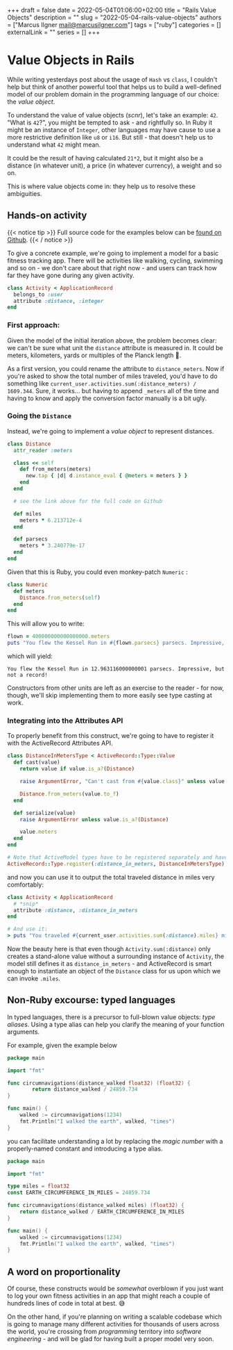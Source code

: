 +++ 
draft = false
date = 2022-05-04T01:06:00+02:00
title = "Rails Value Objects"
description = ""
slug = "2022-05-04-rails-value-objects"
authors = ["Marcus Ilgner <mail@marcusilgner.com>"]
tags = ["ruby"]
categories = []
externalLink = ""
series = []
+++
# Value Objects in Rails

While writing yesterdays post about the usage of `Hash` vs `class`, I couldn't
help but think of another powerful tool that helps us to build a well-defined
model of our problem domain in the programming language of our choice: the
*value object*.

To understand the value of value objects (*scnr*), let's take an example:
`42`. "What is `42`?", you might be tempted to ask - and rightfully so.
In Ruby it might be an instance of `Integer`, other languages may have cause
to use a more restrictive definition like `u8` or `i16`. But still - that
doesn't help us to understand what `42` might mean.

It could be the result of having calculated `21*2`, but it might also be a
distance (in whatever unit), a price (in whatever currency), a weight and so
on.

This is where value objects come in: they help us to resolve these ambiguities.

## Hands-on activity

{{< notice tip >}}
Full source code for the examples below can be [found on Github](https://github.com/milgner/blog-examples-activities).
{{< / notice >}}

To give a concrete example, we're going to implement a model for a basic fitness tracking app. There will be activities like walking, cycling, swimming and so on - we don't care about that right now - and users can track how far they have gone during any given activity.

```ruby
class Activity < ApplicationRecord
  belongs_to :user
  attribute :distance, :integer
end
```

### First approach:

Given the model of the initial iteration above, the problem becomes clear: we can't be sure what unit the `distance` attribute is measured in. It could be meters, kilometers, yards or multiples of the Planck length 🤪.

As a first version, you could rename the attribute to `distance_meters`. Now if you're asked to show the total number of miles traveled, you'd have to do something like `current_user.activities.sum(:distance_meters) / 1609.344`. Sure, it works... but having to append `_meters` all of the time and having to know and apply the conversion factor manually is a bit ugly.

### Going the `Distance`

Instead, we're going to implement a *value object* to represent distances.

```ruby
class Distance
  attr_reader :meters

  class << self
    def from_meters(meters)
      new.tap { |d| d.instance_eval { @meters = meters } }
    end
  end

  # see the link above for the full code on Github

  def miles
    meters * 6.213712e-4
  end

  def parsecs
    meters * 3.240779e-17
  end
end
```

Given that this is Ruby, you could even monkey-patch `Numeric` :

```ruby
class Numeric
  def meters
    Distance.from_meters(self)
  end
end
```

This will allow you to write:

```ruby
flown = 400000000000000000.meters
puts "You flew the Kessel Run in #{flown.parsecs} parsecs. Impressive, but not a record!"
```

which will yield:
```
You flew the Kessel Run in 12.963116000000001 parsecs. Impressive, but not a record!
```

Constructors from other units are left as an exercise to the reader - for now, though, we'll skip implementing them to more easily see type casting at work.

### Integrating into the Attributes API

To properly benefit from this construct, we're going to have to register it with the ActiveRecord Attributes API.

```ruby
class DistanceInMetersType < ActiveRecord::Type::Value
  def cast(value)
    return value if value.is_a?(Distance)

    raise ArgumentError, "Can't cast from #{value.class}" unless value.respond_to?(:to_f)

    Distance.from_meters(value.to_f)
  end

  def serialize(value)
    raise ArgumentError unless value.is_a?(Distance)

    value.meters
  end
end

# Note that ActiveModel types have to be registered separately and have a slightly different signature here
ActiveRecord::Type.register(:distance_in_meters, DistanceInMetersType)
```

and now you can use it to output the total traveled distance in miles very comfortably:

```ruby
class Activity < ApplicationRecord
  # *snip*
  attribute :distance, :distance_in_meters
end

# And use it:
> puts "You traveled #{current_user.activities.sum(:distance).miles} miles in total! 🥳"
```

Now the beauty here is that even though `Activity.sum(:distance)` only creates a stand-alone value without a surrounding instance of `Activity`, the model still defines it as `distance_in_meters` - and ActiveRecord is smart enough to instantiate an object of the `Distance` class for us upon which we can invoke `.miles`.


## Non-Ruby excourse: typed languages

In typed languages, there is a precursor to full-blown value objects: *type aliases*. Using a type alias can help you clarify the meaning of your function arguments.

For example, given the example below

```go
package main

import "fmt"

func circumnavigations(distance_walked float32) (float32) {
        return distance_walked / 24859.734
}

func main() {
    walked := circumnavigations(1234)
    fmt.Println("I walked the earth", walked, "times")
}
```

you can facilitate understanding a lot by replacing the *magic number* with a properly-named constant and introducing a type alias.

```go
package main

import "fmt"

type miles = float32
const EARTH_CIRCUMFERENCE_IN_MILES = 24859.734

func circumnavigations(distance_walked miles) (float32) {
    return distance_walked / EARTH_CIRCUMFERENCE_IN_MILES
}

func main() {
    walked := circumnavigations(1234)
    fmt.Println("I walked the earth", walked, "times")
}
```

## A word on proportionality

Of course, these constructs would be *somewhat* overblown if you just want to log your own fitness activities in an app that might reach a couple of hundreds lines of code in total at best. 😅

On the other hand, if you're planning on writing a scalable codebase which is going to manage many different activities for thousands of users across the world, you're crossing from *programming* territory into *software engineering* - and will be glad for having built a proper model very soon.
